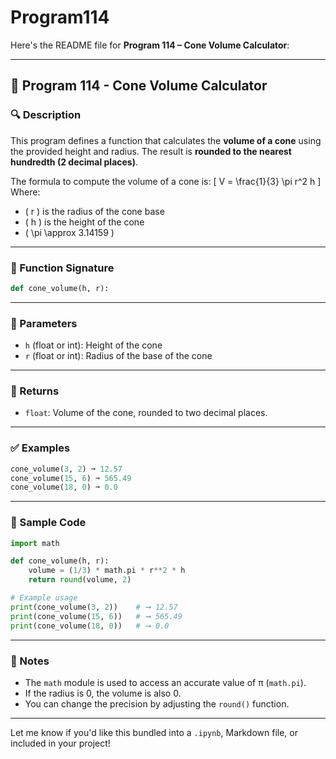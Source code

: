 # Program114
Here's the README file for **Program 114 – Cone Volume Calculator**:

---

## 📘 Program 114 - Cone Volume Calculator

### 🔍 Description  

This program defines a function that calculates the **volume of a cone** using the provided height and radius. The result is **rounded to the nearest hundredth (2 decimal places)**.

The formula to compute the volume of a cone is:
\[
V = \frac{1}{3} \pi r^2 h
\]
Where:  

- \( r \) is the radius of the cone base  
- \( h \) is the height of the cone  
- \( \pi \approx 3.14159 \)

---

### 🧠 Function Signature

```python
def cone_volume(h, r):
```

---

### 🧮 Parameters  

- `h` (float or int): Height of the cone  
- `r` (float or int): Radius of the base of the cone

---

### 🚀 Returns  

- `float`: Volume of the cone, rounded to two decimal places.

---

### ✅ Examples

```python
cone_volume(3, 2) ➞ 12.57  
cone_volume(15, 6) ➞ 565.49  
cone_volume(18, 0) ➞ 0.0
```

---

### 🧪 Sample Code

```python
import math

def cone_volume(h, r):
    volume = (1/3) * math.pi * r**2 * h
    return round(volume, 2)

# Example usage
print(cone_volume(3, 2))    # ➞ 12.57
print(cone_volume(15, 6))   # ➞ 565.49
print(cone_volume(18, 0))   # ➞ 0.0
```

---

### 📌 Notes

- The `math` module is used to access an accurate value of π (`math.pi`).
- If the radius is 0, the volume is also 0.
- You can change the precision by adjusting the `round()` function.

---

Let me know if you'd like this bundled into a `.ipynb`, Markdown file, or included in your project!
